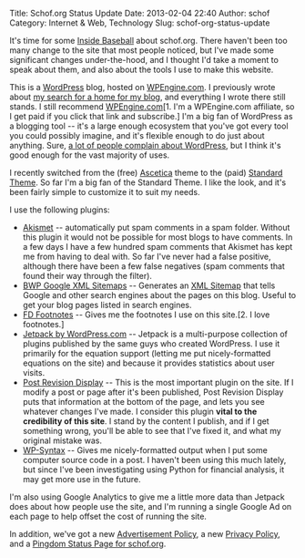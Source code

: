 Title: Schof.org Status Update
Date: 2013-02-04 22:40
Author: schof
Category: Internet &amp; Web, Technology
Slug: schof-org-status-update

It's time for some [Inside
Baseball](http://en.wikipedia.org/wiki/Inside_baseball_(metaphor)) about
schof.org. There haven't been too many change to the site that most
people noticed, but I've made some significant changes under-the-hood,
and I thought I'd take a moment to speak about them, and also about the
tools I use to make this website.

This is a [WordPress](http://wordpress.org) blog, hosted on
[WPEngine.com](http://www.shareasale.com/r.cfm?B=398786&U=672925&M=41388&urllink=).
I previously wrote about [my search for a home for my
blog](http://schof.org/2012/08/03/finding-a-blog-home/ "Finding a Blog Home"),
and everything I wrote there still stands. I still recommend
[WPEngine.com](http://www.shareasale.com/r.cfm?B=398786&U=672925&M=41388&urllink=)[1.
I'm a WPEngine.com affiliate, so I get paid if you click that link and
subscribe.] I'm a big fan of WordPress as a blogging tool -- it's a
large enough ecosystem that you've got every tool you could possibly
imagine, and it's flexible enough to do just about anything. Sure, [a
lot of people complain about
WordPress](https://www.google.com/search?hl=en&newwindow=1&tbo=d&noj=1&site=webhp&source=hp&q=wordpress+sucks&oq=wordpress+sucks),
but I think it's good enough for the vast majority of uses.

I recently switched from the (free)
[Ascetica](http://wordpress.org/extend/themes/ascetica) theme to the
(paid) [Standard Theme](http://standardtheme.com/). So far I'm a big fan
of the Standard Theme. I like the look, and it's been fairly simple to
customize it to suit my needs.

I use the following plugins:

-   <span
    style="line-height: 13px;">[Akismet](http://akismet.com/?return=true) --
    automatically put spam comments in a spam folder. Without this
    plugin it would not be possible for most blogs to have comments. In
    a few days I have a few hundred spam comments that Akismet has kept
    me from having to deal with. So far I've never had a false positive,
    although there have been a few false negatives (spam comments that
    found their way through the filter).</span>
-   [BWP Google XML
    Sitemaps](http://betterwp.net/wordpress-plugins/google-xml-sitemaps/) --
    Generates an [XML Sitemap](http://sitemaps.org) that tells Google
    and other search engines about the pages on this blog. Useful to get
    your blog pages listed in search engines.
-   [FD Footnotes](http://flagrantdisregard.com/footnotes-plugin) --
    Gives me the footnotes I use on this site.[2. I love footnotes.]
-   [Jetpack by
    WordPress.com](http://wordpress.org/extend/plugins/jetpack/) --
    Jetpack is a multi-purpose collection of plugins published by the
    same guys who created WordPress. I use it primarily for the equation
    support (letting me put nicely-formatted equations on the site) and
    because it provides statistics about user visits.
-   [Post Revision
    Display](http://www.movingtofreedom.org/10/07/30/wordpress-plugin-post-revision-and-diff-viewer) --
    This is the most important plugin on the site. If I modify a post or
    page after it's been published, Post Revision Display puts that
    information at the bottom of the page, and lets you see whatever
    changes I've made. I consider this plugin **vital to the credibility
    of this site**. I stand by the content I publish, and if I get
    something wrong, you'll be able to see that I've fixed it, and what
    my original mistake was.
-   [WP-Syntax](http://wordpress.org/extend/plugins/wp-syntax/) -- Gives
    me nicely-formatted output when I put some computer source code in a
    post. I haven't been using this much lately, but since I've been
    investigating using Python for financial analysis, it may get more
    use in the future.

I'm also using Google Analytics to give me a little more data than
Jetpack does about how people use the site, and I'm running a single
Google Ad on each page to help offset the cost of running the site.

In addition, we've got a new [Advertisement
Policy](http://schof.org/advertisement-policy/ "Advertisement Policy"),
a new [Privacy
Policy](http://schof.org/privacy-policy/ "Privacy Policy"), and a
[Pingdom Status Page for
schof.org](http://stats.pingdom.com/5ycxk2ej0gaj).

